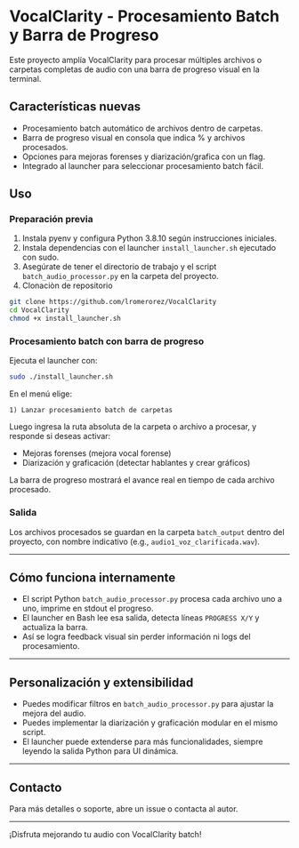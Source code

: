 # VocalClarity - Procesamiento Batch y Barra de Progreso

Este proyecto amplía VocalClarity para procesar múltiples archivos o carpetas completas de audio con una barra de progreso visual en la terminal.

## Características nuevas

- Procesamiento batch automático de archivos dentro de carpetas.
- Barra de progreso visual en consola que indica % y archivos procesados.
- Opciones para mejoras forenses y diarización/grafica con un flag.
- Integrado al launcher para seleccionar procesamiento batch fácil.

## Uso

### Preparación previa

1. Instala pyenv y configura Python 3.8.10 según instrucciones iniciales.
2. Instala dependencias con el launcher `install_launcher.sh` ejecutado con sudo.
3. Asegúrate de tener el directorio de trabajo y el script `batch_audio_processor.py` en la carpeta del proyecto.
4. Clonaciòn de repositorio


```bash
git clone https://github.com/lromerorez/VocalClarity
cd VocalClarity
chmod +x install_launcher.sh
```

### Procesamiento batch con barra de progreso

Ejecuta el launcher con:

```bash
sudo ./install_launcher.sh
```

En el menú elige:

```
1) Lanzar procesamiento batch de carpetas
```

Luego ingresa la ruta absoluta de la carpeta o archivo a procesar, y responde si deseas activar:

- Mejoras forenses (mejora vocal forense)
- Diarización y graficación (detectar hablantes y crear gráficos)

La barra de progreso mostrará el avance real en tiempo de cada archivo procesado.

### Salida

Los archivos procesados se guardan en la carpeta `batch_output` dentro del proyecto, con nombre indicativo (e.g., `audio1_voz_clarificada.wav`).

---

## Cómo funciona internamente

- El script Python `batch_audio_processor.py` procesa cada archivo uno a uno, imprime en stdout el progreso.
- El launcher en Bash lee esa salida, detecta líneas `PROGRESS X/Y` y actualiza la barra.
- Así se logra feedback visual sin perder información ni logs del procesamiento.

---

## Personalización y extensibilidad

- Puedes modificar filtros en `batch_audio_processor.py` para ajustar la mejora del audio.
- Puedes implementar la diarización y graficación modular en el mismo script.
- El launcher puede extenderse para más funcionalidades, siempre leyendo la salida Python para UI dinámica.

---

## Contacto

Para más detalles o soporte, abre un issue o contacta al autor.

---

¡Disfruta mejorando tu audio con VocalClarity batch!
